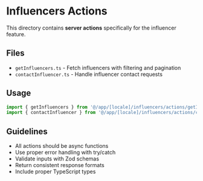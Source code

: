 # Influencers Actions

This directory contains **server actions** specifically for the influencer feature.

## Files
- `getInfluencers.ts` - Fetch influencers with filtering and pagination
- `contactInfluencer.ts` - Handle influencer contact requests

## Usage
```typescript
import { getInfluencers } from '@/app/[locale]/influencers/actions/getInfluencers'
import { contactInfluencer } from '@/app/[locale]/influencers/actions/contactInfluencer'
```

## Guidelines
- All actions should be async functions
- Use proper error handling with try/catch
- Validate inputs with Zod schemas
- Return consistent response formats
- Include proper TypeScript types